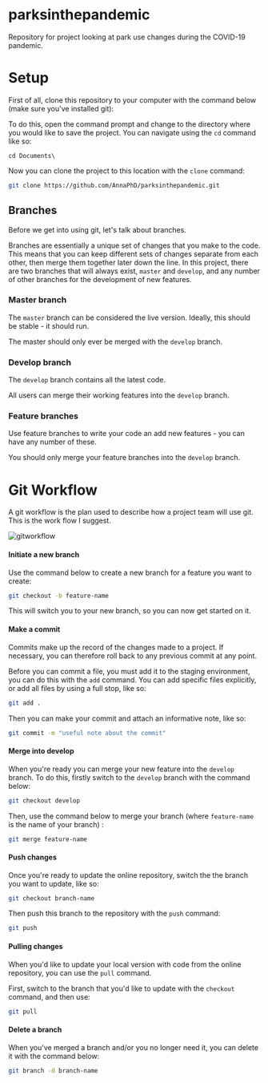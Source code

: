 # parksinthepandemic

Repository for project looking at park use changes during the COVID-19 pandemic.

# Setup

First of all, clone this repository to your computer with the command below (make sure you've installed git):

To do this, open the command prompt and change to the directory where you would like to save the project. You can navigate using the `cd` command like so:

```
cd Documents\
```

Now you can clone the project to this location with the `clone` command: 

```bash
git clone https://github.com/AnnaPhD/parksinthepandemic.git
```

## Branches

Before we get into using git, let's talk about branches. 

Branches are essentially a unique set of changes that you make to the code. This means that you can keep different sets of changes separate from each other, then merge them together later down the line.  In this project, there are two branches that will always exist, `master` and `develop`, and any number of other branches for the development of new features. 

### Master branch

The `master` branch can be considered the live version. Ideally, this should be stable - it should run.

The master should only ever be merged with the `develop` branch.  

### Develop branch

The `develop` branch contains all the latest code. 

All users can merge their working features into the `develop` branch. 

### Feature branches

Use feature branches to write your code an add new features - you can have any number of these. 

You should only merge your feature branches into the `develop` branch. 

# Git Workflow

A git workflow is the plan used to describe how a project team will use git. This is the work flow I suggest. 

![gitworkflow](https://github.com/AnnaPhD/parksinthepandemic/blob/master/docs/figures/gitworkflow.png  "gitworkflow")

#### Initiate a new branch

Use the command below to create a new branch for a feature you want to create: 

```bash
git checkout -b feature-name
```

This will switch you to your new branch, so you can now get started on it. 

#### Make a commit

Commits make up the record of the changes made to a project. If necessary, you can therefore roll back to any previous commit at any point. 

Before you can commit a file, you must add it to the staging environment, you can do this with the `add` command. You can add specific files explicitly, or add all files by using a full stop, like so:

```bash
git add .
```

Then you can make your commit and attach an informative note, like so: 

```bash
git commit -m "useful note about the commit"
```

#### Merge into develop

When you're ready you can merge your new feature into the `develop` branch. To do this, firstly switch to the `develop` branch with the command below:

```bash
git checkout develop
```

Then, use the command below to merge your branch (where `feature-name` is the name of your branch) : 

```bash
git merge feature-name
```

#### Push changes 

Once you're ready to update the online repository, switch the the branch you want to update, like so:

```bash
git checkout branch-name
```

Then push this branch to the repository with the `push` command: 

```bash
git push
```

#### Pulling changes

When you'd like to update your local version with code from the online repository, you can use the `pull` command.

First, switch to the branch that you'd like to update with the `checkout` command, and then use:

```bash
git pull
```

#### Delete a branch

When you've merged a branch and/or you no longer need it, you can delete it with the command below:

```bash
git branch -d branch-name
```

## 
